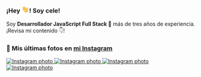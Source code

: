 <h3>¡Hey <img src="https://raw.githubusercontent.com/ABSphreak/ABSphreak/master/gifs/Hi.gif" width="20px" decondig="async">! Soy cele!</h3>

<p>Soy <strong>Desarrollador JavaScript Full Stack 🚀</strong> más de tres años de experiencia.<br />¡Revisa mi contenido 👇!</p>

### 📸 Mis últimas fotos en [mi Instagram](https://instagram.com/cele)


<a href='https://instagram.com/p/C1UpuSGLQiG' target='_blank'>
  <img width='20%' src='https://instagram.flba2-1.fna.fbcdn.net/v/t51.29350-15/412513918_1325803934584302_4400498733289087214_n.jpg?stp=dst-jpg_e15&_nc_ht=instagram.flba2-1.fna.fbcdn.net&_nc_cat=106&_nc_ohc=jWB_NqhLs1IAX8FGez0&edm=APU89FABAAAA&ccb=7-5&oh=00_AfAsWg041MPycAknkL-mNOAsvyh_gSmoonlRoMQmIq2F7A&oe=65EE4B5D&_nc_sid=bc0c2c' alt='Instagram photo' />
</a>
<a href='https://instagram.com/p/CzMY3lzxgmx' target='_blank'>
  <img width='20%' src='https://instagram.flba2-1.fna.fbcdn.net/v/t51.29350-15/398916226_819142863293745_2426123683154743297_n.webp?stp=dst-jpg_e35&_nc_ht=instagram.flba2-1.fna.fbcdn.net&_nc_cat=109&_nc_ohc=OagqHPQ3D_cAX-OIjhk&edm=APU89FABAAAA&ccb=7-5&oh=00_AfDvU1Fo9FWFFdOH334vx9CToxM7fc0ycft59crEhHemsw&oe=65EDD9CC&_nc_sid=bc0c2c' alt='Instagram photo' />
</a>
<a href='https://instagram.com/p/CygbQv4uqxM' target='_blank'>
  <img width='20%' src='https://instagram.flba2-1.fna.fbcdn.net/v/t51.29350-15/391525959_236593062741789_5868561716480810596_n.webp?stp=dst-jpg_e35&_nc_ht=instagram.flba2-1.fna.fbcdn.net&_nc_cat=109&_nc_ohc=xgQ5IeeLIT4AX8ibAE2&edm=APU89FABAAAA&ccb=7-5&oh=00_AfDAVi-XaGD8czrmNARrUxXMfplWEtYtYnxdXyeBJZlrZQ&oe=65EDE008&_nc_sid=bc0c2c' alt='Instagram photo' />
</a>
<a href='https://instagram.com/p/CxTmOF6vN8M' target='_blank'>
  <img width='20%' src='https://instagram.flba2-1.fna.fbcdn.net/v/t51.29350-15/378565944_323878180141713_8920720304536029091_n.jpg?stp=dst-jpg_e15&_nc_ht=instagram.flba2-1.fna.fbcdn.net&_nc_cat=109&_nc_ohc=rQi9vMByC3wAX_dnMbm&edm=APU89FABAAAA&ccb=7-5&oh=00_AfD3yoRlPJoL0gsqMTX_YgWymZBFCcjWdPpkb1DZR_z_Kg&oe=65EE1212&_nc_sid=bc0c2c' alt='Instagram photo' />
</a>
